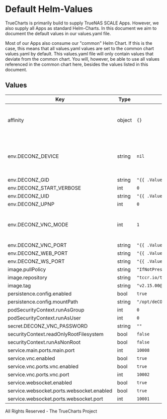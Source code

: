 # Default Helm-Values

TrueCharts is primarily build to supply TrueNAS SCALE Apps.
However, we also supply all Apps as standard Helm-Charts. In this document we aim to document the default values in our values.yaml file.

Most of our Apps also consume our "common" Helm Chart.
If this is the case, this means that all values.yaml values are set to the common chart values.yaml by default. This values.yaml file will only contain values that deviate from the common chart.
You will, however, be able to use all values referenced in the common chart here, besides the values listed in this document.

## Values

| Key | Type | Default | Description |
|-----|------|---------|-------------|
| affinity | object | `{}` | Affinity constraint rules to place the Pod on a specific node. [[ref]](https://kubernetes.io/docs/concepts/scheduling-eviction/assign-pod-node/#affinity-and-anti-affinity) |
| env.DECONZ_DEVICE | string | `nil` | Override the location where deCONZ looks for the RaspBee/Conbee device. |
| env.DECONZ_GID | string | `"{{ .Values.podSecurityContext.fsGroup }}"` |  |
| env.DECONZ_START_VERBOSE | int | `0` |  |
| env.DECONZ_UID | string | `"{{ .Values.security.PUID }}"` |  |
| env.DECONZ_UPNP | int | `0` |  |
| env.DECONZ_VNC_MODE | int | `1` | Enable VNC access to the container to view the deCONZ ZigBee mesh |
| env.DECONZ_VNC_PORT | string | `"{{ .Values.service.vnc.ports.vnc.port }}"` |  |
| env.DECONZ_WEB_PORT | string | `"{{ .Values.service.main.ports.main.port }}"` |  |
| env.DECONZ_WS_PORT | string | `"{{ .Values.service.websocket.ports.websocket.port }}"` |  |
| image.pullPolicy | string | `"IfNotPresent"` |  |
| image.repository | string | `"tccr.io/truecharts/deconz"` |  |
| image.tag | string | `"v2.15.00@sha256:bb7e3eca2229f68953a4284a4a09fa8b2725596815435bebfc660e7f4f6051bb"` |  |
| persistence.config.enabled | bool | `true` |  |
| persistence.config.mountPath | string | `"/opt/deCONZ"` |  |
| podSecurityContext.runAsGroup | int | `0` |  |
| podSecurityContext.runAsUser | int | `0` |  |
| secret.DECONZ_VNC_PASSWORD | string | `""` |  |
| securityContext.readOnlyRootFilesystem | bool | `false` |  |
| securityContext.runAsNonRoot | bool | `false` |  |
| service.main.ports.main.port | int | `10008` |  |
| service.vnc.enabled | bool | `true` |  |
| service.vnc.ports.vnc.enabled | bool | `true` |  |
| service.vnc.ports.vnc.port | int | `10002` |  |
| service.websocket.enabled | bool | `true` |  |
| service.websocket.ports.websocket.enabled | bool | `true` |  |
| service.websocket.ports.websocket.port | int | `10001` |  |

All Rights Reserved - The TrueCharts Project
